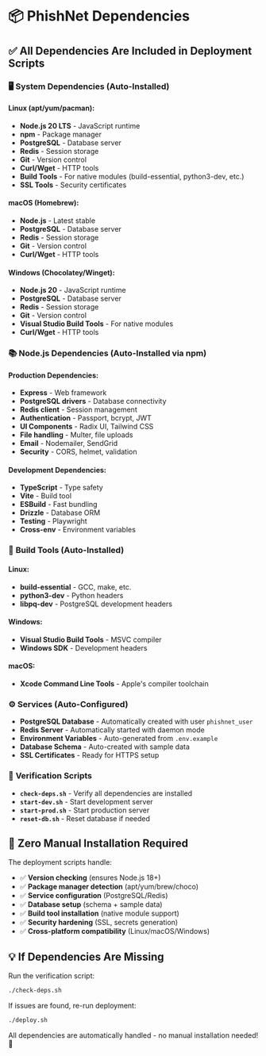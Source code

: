 # 📦 PhishNet Dependencies

## ✅ **All Dependencies Are Included in Deployment Scripts**

### 🖥️ **System Dependencies (Auto-Installed)**

#### **Linux (apt/yum/pacman):**
- **Node.js 20 LTS** - JavaScript runtime
- **npm** - Package manager  
- **PostgreSQL** - Database server
- **Redis** - Session storage
- **Git** - Version control
- **Curl/Wget** - HTTP tools
- **Build Tools** - For native modules (build-essential, python3-dev, etc.)
- **SSL Tools** - Security certificates

#### **macOS (Homebrew):**
- **Node.js** - Latest stable
- **PostgreSQL** - Database server
- **Redis** - Session storage
- **Git** - Version control
- **Curl/Wget** - HTTP tools

#### **Windows (Chocolatey/Winget):**
- **Node.js 20** - JavaScript runtime
- **PostgreSQL** - Database server
- **Redis** - Session storage
- **Git** - Version control
- **Visual Studio Build Tools** - For native modules
- **Curl/Wget** - HTTP tools

### 📚 **Node.js Dependencies (Auto-Installed via npm)**

#### **Production Dependencies:**
- **Express** - Web framework
- **PostgreSQL drivers** - Database connectivity
- **Redis client** - Session management
- **Authentication** - Passport, bcrypt, JWT
- **UI Components** - Radix UI, Tailwind CSS
- **File handling** - Multer, file uploads
- **Email** - Nodemailer, SendGrid
- **Security** - CORS, helmet, validation

#### **Development Dependencies:**
- **TypeScript** - Type safety
- **Vite** - Build tool
- **ESBuild** - Fast bundling
- **Drizzle** - Database ORM
- **Testing** - Playwright
- **Cross-env** - Environment variables

### 🔧 **Build Tools (Auto-Installed)**

#### **Linux:**
- **build-essential** - GCC, make, etc.
- **python3-dev** - Python headers
- **libpq-dev** - PostgreSQL development headers

#### **Windows:**
- **Visual Studio Build Tools** - MSVC compiler
- **Windows SDK** - Development headers

#### **macOS:**
- **Xcode Command Line Tools** - Apple's compiler toolchain

### ⚙️ **Services (Auto-Configured)**

- **PostgreSQL Database** - Automatically created with user `phishnet_user`
- **Redis Server** - Automatically started with daemon mode
- **Environment Variables** - Auto-generated from `.env.example`
- **Database Schema** - Auto-created with sample data
- **SSL Certificates** - Ready for HTTPS setup

### 🚀 **Verification Scripts**

- **`check-deps.sh`** - Verify all dependencies are installed
- **`start-dev.sh`** - Start development server
- **`start-prod.sh`** - Start production server
- **`reset-db.sh`** - Reset database if needed

## 🎯 **Zero Manual Installation Required**

The deployment scripts handle:
- ✅ **Version checking** (ensures Node.js 18+)
- ✅ **Package manager detection** (apt/yum/brew/choco)
- ✅ **Service configuration** (PostgreSQL/Redis)
- ✅ **Database setup** (schema + sample data)
- ✅ **Build tool installation** (native module support)
- ✅ **Security hardening** (SSL, secrets generation)
- ✅ **Cross-platform compatibility** (Linux/macOS/Windows)

## 💡 **If Dependencies Are Missing**

Run the verification script:
```bash
./check-deps.sh
```

If issues are found, re-run deployment:
```bash
./deploy.sh
```

All dependencies are automatically handled - no manual installation needed! 🎉
